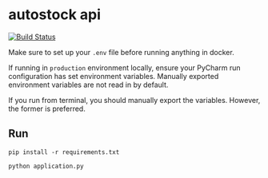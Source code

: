 # autostock api

[![Build Status](https://travis-ci.org/aubrey-y/autostock.svg?branch=master)](https://travis-ci.org/aubrey-y/autostock)

Make sure to set up your `.env` file before running anything in docker.

If running in `production` environment locally, ensure your PyCharm run configuration has set environment variables.
Manually exported environment variables are not read in by default.

If you run from terminal, you should manually export the variables. However, the former is preferred.

## Run

`pip install -r requirements.txt`

`python application.py`
